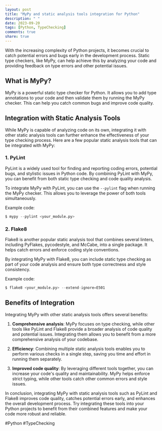 ```yaml
---
layout: post
title: "MyPy and static analysis tools integration for Python"
description: " "
date: 2023-09-20
tags: [Python, TypeChecking]
comments: true
share: true
---
```


With the increasing complexity of Python projects, it becomes crucial to catch potential errors and bugs early in the development process. Static type checkers, like MyPy, can help achieve this by analyzing your code and providing feedback on type errors and other potential issues.

## What is MyPy?

MyPy is a powerful static type checker for Python. It allows you to add type annotations to your code and then validate them by running the MyPy checker. This can help you catch common bugs and improve code quality.

## Integration with Static Analysis Tools

While MyPy is capable of analyzing code on its own, integrating it with other static analysis tools can further enhance the effectiveness of your type checking process. Here are a few popular static analysis tools that can be integrated with MyPy:

### 1. PyLint

PyLint is a widely used tool for finding and reporting coding errors, potential bugs, and stylistic issues in Python code. By combining PyLint with MyPy, you can benefit from both static type checking and code quality analysis.

To integrate MyPy with PyLint, you can use the `--pylint` flag when running the MyPy checker. This allows you to leverage the power of both tools simultaneously.

Example code:
```python
$ mypy --pylint <your_module.py>
```

### 2. Flake8

Flake8 is another popular static analysis tool that combines several linters, including PyFlakes, pycodestyle, and McCabe, into a single package. It helps catch errors and enforce coding style conventions.

By integrating MyPy with Flake8, you can include static type checking as part of your code analysis and ensure both type correctness and style consistency.

Example code:
```python
$ flake8 <your_module.py> --extend-ignore=E501
```

## Benefits of Integration

Integrating MyPy with other static analysis tools offers several benefits:

1. **Comprehensive analysis**: MyPy focuses on type checking, while other tools like PyLint and Flake8 provide a broader analysis of code quality and potential issues. Integrating them allows you to benefit from a more comprehensive analysis of your codebase.

2. **Efficiency**: Combining multiple static analysis tools enables you to perform various checks in a single step, saving you time and effort in running them separately.

3. **Improved code quality**: By leveraging different tools together, you can increase your code's quality and maintainability. MyPy helps enforce strict typing, while other tools catch other common errors and style issues.

In conclusion, integrating MyPy with static analysis tools such as PyLint and Flake8 improves code quality, catches potential errors early, and enhances the overall development process. Try integrating these tools into your Python projects to benefit from their combined features and make your code more robust and reliable.

#Python #TypeChecking